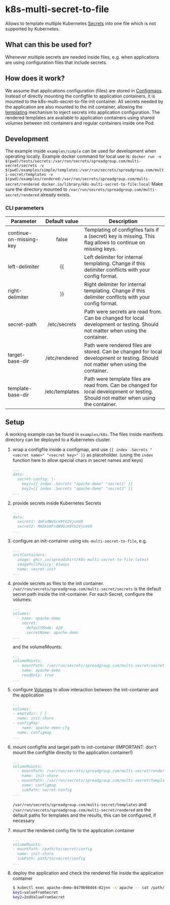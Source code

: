 # k8s-multi-secret-to-file
Allows to template multiple Kubernetes [Secrets](https://kubernetes.io/docs/concepts/configuration/secret/) into one file which is not supported by Kubernetes.

## What can this be used for?
Whenever multiple secrets are needed inside files, e.g. when applications are using configuration files that include secrets.

## How does it work?
We assume that applications configuration (files) are stored in [Configmaps](https://kubernetes.io/docs/concepts/configuration/configmap/). Instead of directly mounting the configfile to application containers, it is mounted to the k8s-multi-secret-to-file init container.
All secrets needed by the application are also mounted to the init container, allowing the [templating](https://pkg.go.dev/text/template) mechanism to inject secrets into application configuration. The rendered templates are available to application containers using shared volumes between init containers and regular containers inside one Pod.

## Development
The example inside `examples/simple` can be used for development when operating locally. Example docker command for local use is:
`docker run -v $(pwd)/tests/secrets:/var/run/secrets/spreadgroup.com/multi-secret/secrets -v $(pwd)/examples/simple/templates:/var/run/secrets/spreadgroup.com/multi-secret/templates -v $(pwd)/examples/rendered:/var/run/secrets/spreadgroup.com/multi-secret/rendered docker.io/library/k8s-multi-secret-to-file:local`
Make sure the directory mounted to `/var/run/secrets/spreadgroup.com/multi-secret/rendered` already exists.
### CLI parameters
| Parameter               | Default value  | Description                                                                                                                          |
|-------------------------|:--------------:|--------------------------------------------------------------------------------------------------------------------------------------|
| continue-on-missing-key |     false      | Templating of configfiles fails if a (secret) key is missing. This flag allows to continue on missing keys.                          |
| left-delimiter          |       {{       | Left delimiter for internal templating. Change if this delimiter conflicts with your config format.                                  |
| right-delimiter         |       }}       | Right delimiter for internal templating. Change if this delimiter conflicts with your config format.                                 |
| secret-path             |  /etc/secrets  | Path were secrets are read from. Can be changed for local development or testing. Should not matter when using the container.        |
| target-base-dir         | /etc/rendered  | Path were rendered files are stored. Can be changed for local development or testing. Should not matter when using the container.    |
| template-base-dir       | /etc/templates | Path were template files are read from. Can be changed for local development or testing. Should not matter when using the container. |

## Setup
A working example can be found in `examples/k8s`. The files inside manifests directory can be deployed to a Kubernetes cluster.

1. wrap a configfile inside a configmap, and use `{{ index .Secrets "<secret name>" "<secret key>" }}` as placeholder. (using the `index` function here to allow special chars in secret names and keys)

    ```yaml
    ...
    data:
      secret-config: |-
        key1={{ index .Secrets "apache-demo" "secret1" }}
        key2={{ index .Secrets "apache-demo" "secret2" }}
    ...
    ```

2. provide secrets inside Kubernetes Secrets

    ```yaml
    ...
    data:
      secret1: dmFsdWVGcm9tU2VjcmV0
      secret2: Mm5kVmFsdWVGcm9tU2VjcmV0
    ...
    ```

3. configure an init-container using `k8s-multi-secret-to-file`, e.g.

    ```yaml
    ...
    initContainers:
      image: ghcr.io/spreadshirt/k8s-multi-secret-to-file:latest
      imagePullPolicy: Always
      name: secret-init
    ...
    ```

4. provide secrets as files to the init container. `/var/run/secrets/spreadgroup.com/multi-secret/secrets` is the default secret path inside the init-container. For each Secret, configure the volumes:
    ```yaml
    ...
    volumes:
      - name: apache-demo
        secret:
          defaultMode: 420
          secretName: apache-demo
    ...
    ```
   
   and the volumeMounts:
    ```yaml
    ...
    volumeMounts:
      - mountPath: /var/run/secrets/spreadgroup.com/multi-secret/secrets/apache-demo
        name: apache-demo
        readOnly: true
    ...
    ```

5. configure [Volumes](https://kubernetes.io/docs/concepts/storage/volumes/) to allow interaction between the init-container and the application

    ```yaml
    ...
    volumes:
    - emptyDir: { }
      name: init-share
    - configMap:
        name: apache-demo-cfg
      name: configmap
    ...
    ```

6. mount configfile and target path to init-container (IMPORTANT: don't mount the configfile directly to the application container!)

    ```yaml
    ...
    volumeMounts:
      - mountPath: /var/run/secrets/spreadgroup.com/multi-secret/rendered
        name: init-share
      - mountPath: /var/run/secrets/spreadgroup.com/multi-secret/templates/path/to/secret/config
        name: configmap
        subPath: secret-config
    ...
    ```

    `/var/run/secrets/spreadgroup.com/multi-secret/templates` and `/var/run/secrets/spreadgroup.com/multi-secret/rendered` are the default paths for templates and the results, this can be configured, if necessary

7. mount the rendered config file to the application container

    ```yaml
    ...
    volumeMounts:
    - mountPath: /path/to/secret/config
      name: init-share
      subPath: path/to/secret/config
    ...
    ```

8. deploy the application and check the rendered file inside the application container 

    ```sh
    $ kubectl exec apache-demo-8479b98dd4-82jnn -c apache -- cat /path/to/secret/config
   key1=valueFromSecret
   key2=2ndValueFromSecret
    ```